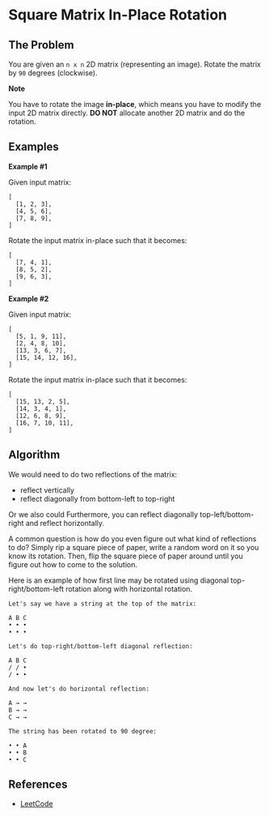 Square Matrix In-Place Rotation
===============================

The Problem
-----------

You are given an `n x n` 2D matrix (representing an image). Rotate the matrix by `90` degrees (clockwise).

**Note**

You have to rotate the image **in-place**, which means you have to modify the input 2D matrix directly. **DO NOT** allocate another 2D matrix and do the rotation.

Examples
--------

**Example \#1**

Given input matrix:

    [
      [1, 2, 3],
      [4, 5, 6],
      [7, 8, 9],
    ]

Rotate the input matrix in-place such that it becomes:

    [
      [7, 4, 1],
      [8, 5, 2],
      [9, 6, 3],
    ]

**Example \#2**

Given input matrix:

    [
      [5, 1, 9, 11],
      [2, 4, 8, 10],
      [13, 3, 6, 7],
      [15, 14, 12, 16],
    ]

Rotate the input matrix in-place such that it becomes:

    [
      [15, 13, 2, 5],
      [14, 3, 4, 1],
      [12, 6, 8, 9],
      [16, 7, 10, 11],
    ]

Algorithm
---------

We would need to do two reflections of the matrix:

-   reflect vertically
-   reflect diagonally from bottom-left to top-right

Or we also could Furthermore, you can reflect diagonally top-left/bottom-right and reflect horizontally.

A common question is how do you even figure out what kind of reflections to do? Simply rip a square piece of paper, write a random word on it so you know its rotation. Then, flip the square piece of paper around until you figure out how to come to the solution.

Here is an example of how first line may be rotated using diagonal top-right/bottom-left rotation along with horizontal rotation.

    Let's say we have a string at the top of the matrix:

    A B C
    • • •
    • • •

    Let's do top-right/bottom-left diagonal reflection:

    A B C
    / / •
    / • •

    And now let's do horizontal reflection:

    A → →
    B → →
    C → →

    The string has been rotated to 90 degree:

    • • A
    • • B
    • • C

References
----------

-   [LeetCode](https://leetcode.com/problems/rotate-image/description/)
